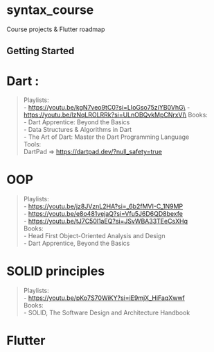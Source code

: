 # syntax_course

Course projects & Flutter roadmap

## Getting Started


# Dart : 
  > Playlists: \
              - https://youtu.be/kgN7veo9tC0?si=LIoGso75ziYB0VhG\
              - https://youtu.be/lzNqLROLRRk?si=ULnOBQvkMpCNrxVI\
> Books: \
        - Dart Apprentice: Beyond the Basics \
        - Data Structures & Algorithms in Dart \
        - The Art of Dart: Master the Dart Programming Language \
> Tools: \
        DartPad => https://dartpad.dev/?null_safety=true 


# OOP 
  > Playlists: \
              - https://youtu.be/jz8JVznL2HA?si=_6b2fMVI-C_1N9MP \
              - https://youtu.be/e8o481vejaQ?si=Vfu5J6D6QD8bexfe \
              - https://youtu.be/tJ7C50l1aEQ?si=JSvWBA33TEeCsXHq \
  > Books: \
          - Head First Object-Oriented Analysis and Design\
          - Dart Apprentice, Beyond the Basics


# SOLID principles
  > Playlists: \
              - https://youtu.be/pKo7S70WiKY?si=iE9mjX_HiFaqXwwf \
  > Books: \
          - SOLID, The Software Design and Architecture Handbook    


# Flutter




